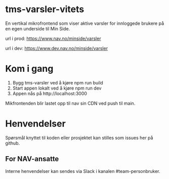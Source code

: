 # tms-varsler-vitets

En vertikal mikrofrontend som viser aktive varsler for innloggede brukere på en egen underside til Min Side.


url i prod: https://www.nav.no/minside/varsler

url i dev: https://www.dev.nav.no/minside/varsler

# Kom i gang

1. Bygg tms-varsler ved å kjøre npm run build
2. Start appen lokalt ved å kjøre npm run dev
3. Appen nås på http://localhost:3000

Mikfrontenden blir lastet opp til nav sin CDN ved push til main.

# Henvendelser

Spørsmål knyttet til koden eller prosjektet kan stilles som issues her på github.

## For NAV-ansatte

Interne henvendelser kan sendes via Slack i kanalen #team-personbruker.
